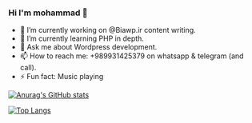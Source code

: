 ### Hi I'm mohammad 👋

- 🔭 I’m currently working on @Biawp.ir content writing.
- 🌱 I’m currently learning PHP in depth.
- 💬 Ask me about Wordpress development.
- 📫 How to reach me: +989931425379 on whatsapp & telegram (and call).
- ⚡ Fun fact: Music playing

[![Anurag's GitHub stats](https://github-readme-stats.vercel.app/api?username=mohammadYousefiDev&&hide=prs,issues,contribs&count_private=true)](https://github.com/anuraghazra/github-readme-stats)

[![Top Langs](https://github-readme-stats.vercel.app/api/top-langs/?username=mohammadYousefiDev&layout=compact&theme=merko)](https://github.com/anuraghazra/github-readme-stats)

